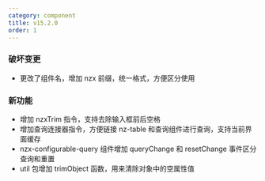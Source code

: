 ```yaml
---
category: component
title: v15.2.0
order: 1
---
```


### 破坏变更

- 更改了组件名，增加 nzx 前缀，统一格式，方便区分使用

### 新功能

- 增加 nzxTrim 指令，支持去除输入框前后空格
- 增加查询连接器指令，方便链接 nz-table 和查询组件进行查询，支持当前界面缓存
- nzx-configurable-query 组件增加 queryChange 和 resetChange 事件区分查询和重置
- util 包增加 trimObject 函数，用来清除对象中的空属性值
